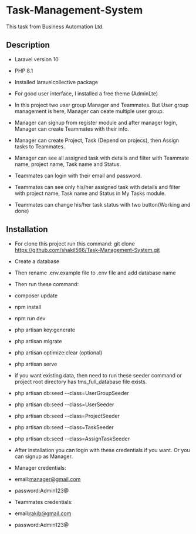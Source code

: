 # Task-Management-System
This task from Business Automation Ltd.

## Description
- Laravel version 10
- PHP 8.1
- Installed laravelcollective package
- For good user interface, I installed a free theme (AdminLte)
- In this project two user group Manager and Teammates. But User group management is here, Manager can ceate multiple user group.
- Manager can signup from register module and after manager login, Manager can create Teammates with their info.
- Manager can create Project, Task (Depend on projecs), then Assign tasks to Teammates.
- Manager can see all assigned task with details and filter with Teammate name, project name, Task name and Status.

- Teammates can login with their email and password.
- Teammates can see only his/her assigned task with details and filter with project name, Task name and Status in My Tasks module.
- Teammates can change his/her task status with two button(Working and done)

## Installation
- For clone this project run this command: git clone https://github.com/shakil566/Task-Management-System.git
- Create a database
- Then rename .env.example file to .env file and add database name

- Then run these command: 
- composer update
- npm install
- npm run dev
- php artisan key:generate
- php artisan migrate
- php artisan optimize:clear (optional)
- php artisan serve

- if you want existing data, then need to run these seeder command or project root directory has tms_full_database file exists.
- php artisan db:seed --class=UserGroupSeeder
- php artisan db:seed --class=UserSeeder
- php artisan db:seed --class=ProjectSeeder
- php artisan db:seed --class=TaskSeeder
- php artisan db:seed --class=AssignTaskSeeder

- After installation you can login with these credentials if you want. Or you can signup as Manager.

- Manager credentials:
- email:manager@gmail.com
- password:Admin123@

- Teammates credentials:
- email:rakib@gmail.com
- password:Admin123@
